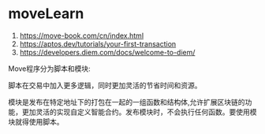 # moveLearn
1. https://move-book.com/cn/index.html
2. https://aptos.dev/tutorials/your-first-transaction
3. https://developers.diem.com/docs/welcome-to-diem/

Move程序分为脚本和模块:

脚本在交易中加入更多逻辑，同时更加灵活的节省时间和资源。

模块是发布在特定地址下的打包在一起的一组函数和结构体,允许扩展区块链的功能，更加灵活的实现自定义智能合约。发布模块时，不会执行任何函数。要使用模块就得使用脚本。

